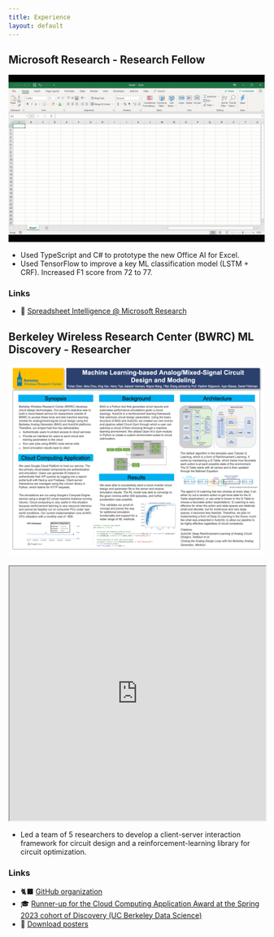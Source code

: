 ```yaml
---
title: Experience
layout: default
---
```


## Microsoft Research - Research Fellow

![Spreadsheet Intelligence](assets/images/Spreadsheet_Intelligence.gif)

- Used TypeScript and C# to prototype the new Office AI for Excel.
- Used TensorFlow to improve a key ML classification model (LSTM + CRF). Increased F1 score from 72 to 77.

### Links

- 🔭 [Spreadsheet Intelligence @ Microsoft Research](https://www.microsoft.com/en-us/research/project/spreadsheet-intelligence/ "Spreadsheet Intelligence")

## Berkeley Wireless Research Center (BWRC) ML Discovery - Researcher

![Poster](assets/images/AMS_ML_Poster.png)

<iframe src="https://cktgym-1.web.app/" title="CktGym" width="100%" height="500" allowfullscreen></iframe>

- Led a team of 5 researchers to develop a client-server interaction framework for circuit design and a reinforcement-learning library for circuit optimization.

### Links

- 🐈‍⬛ [GitHub organization](https://github.com/BWRC-AMS-ML-Discovery "BWRC-AMS-ML-Discovery")
- 🎓 [Runner-up for the Cloud Computing Application Award at the Spring 2023 cohort of Discovery (UC Berkeley Data Science)](https://data.berkeley.edu/spring-2023-data-science-discovery-showcase-highlights "Spring 2023 Data Science Discovery Showcase Highlights")
- 📂 [Download posters](https://drive.google.com/drive/folders/1b1sjmVJH7EwcdUiGcZRs_Y35F_5HFe8X "Posters")
